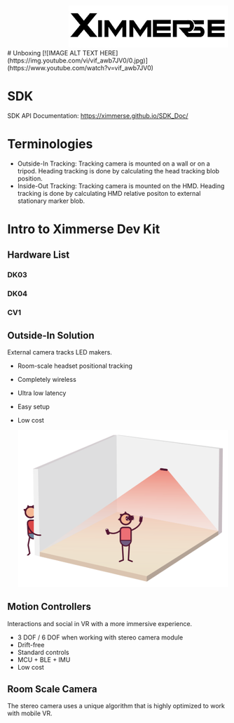 <div align=right><img src="Tools/imgs/xim.png" ></div>
# Unboxing
[![IMAGE ALT TEXT HERE](https://img.youtube.com/vi/vif_awb7JV0/0.jpg)](https://www.youtube.com/watch?v=vif_awb7JV0)

# SDK
SDK API Documentation: https://ximmerse.github.io/SDK_Doc/
# Terminologies
* Outside-In Tracking: Tracking camera is mounted on a wall or on a tripod. Heading tracking is done by calculating the head tracking blob position.
* Inside-Out Tracking: Tracking camera is mounted on the HMD. Heading tracking is done by calculating HMD relative positon to external stationary marker blob.

# Intro to Ximmerse Dev Kit
## Hardware List
### DK03
### DK04 
### CV1


## Outside-In Solution
External camera tracks LED makers.

* Room-scale headset positional tracking
* Completely wireless
* Ultra low latency
* Easy setup
* Low cost

	<div align = center>
	<img src="Tools/imgs/roomscale-ximer.png" >
	</div>

## Motion Controllers
Interactions and social in VR with a more immersive experience.

* 3 DOF / 6 DOF when working with stereo camera module
* Drift-free
* Standard controls
* MCU + BLE + IMU
* Low cost


## Room Scale Camera
The stereo camera uses a unique algorithm that is highly optimized to work with mobile VR.

